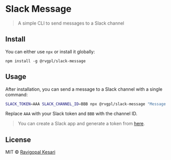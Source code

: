 
# Slack Message
> A simple CLI to send messages to a Slack channel

## Install

You can either use `npx` or install it globally:

```
npm install -g @rvgpl/slack-message
```

## Usage

After installation, you can send a message to a Slack channel with a single command:

```sh
SLACK_TOKEN=AAA SLACK_CHANNEL_ID=BBB npx @rvgpl/slack-message "Message (supports markdown))"
```

 Replace `AAA` with your Slack token and `BBB` with the channel ID.

 > You can create a Slack app and generate a token from [here](https://api.slack.com/tutorials/tracks/getting-a-token).

## License

MIT © [Ravigopal Kesari](https://ravigopal.com)